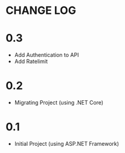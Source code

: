 ﻿# CHANGE LOG

# 0.3

* Add Authentication to API
* Add Ratelimit

# 0.2

* Migrating Project (using .NET Core)

# 0.1

* Initial Project (using ASP.NET Framework)